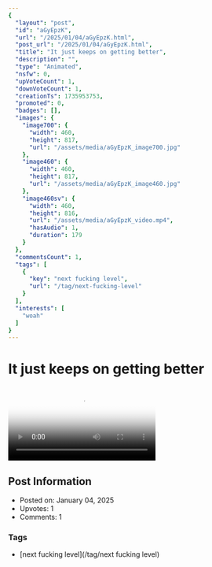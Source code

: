 ```yaml
---
{
  "layout": "post",
  "id": "aGyEpzK",
  "url": "/2025/01/04/aGyEpzK.html",
  "post_url": "/2025/01/04/aGyEpzK.html",
  "title": "It just keeps on getting better",
  "description": "",
  "type": "Animated",
  "nsfw": 0,
  "upVoteCount": 1,
  "downVoteCount": 1,
  "creationTs": 1735953753,
  "promoted": 0,
  "badges": [],
  "images": {
    "image700": {
      "width": 460,
      "height": 817,
      "url": "/assets/media/aGyEpzK_image700.jpg"
    },
    "image460": {
      "width": 460,
      "height": 817,
      "url": "/assets/media/aGyEpzK_image460.jpg"
    },
    "image460sv": {
      "width": 460,
      "height": 816,
      "url": "/assets/media/aGyEpzK_video.mp4",
      "hasAudio": 1,
      "duration": 179
    }
  },
  "commentsCount": 1,
  "tags": [
    {
      "key": "next fucking level",
      "url": "/tag/next-fucking-level"
    }
  ],
  "interests": [
    "woah"
  ]
}
---
```


# It just keeps on getting better

<video controls playsinline loop poster="/assets/media/aGyEpzK_image460.jpg">
  <source src="/assets/media/aGyEpzK_video.mp4" type="video/mp4">
  Your browser does not support the video tag.
</video>

## Post Information

- Posted on: January 04, 2025
- Upvotes: 1
- Comments: 1

### Tags

- [next fucking level](/tag/next fucking level)
